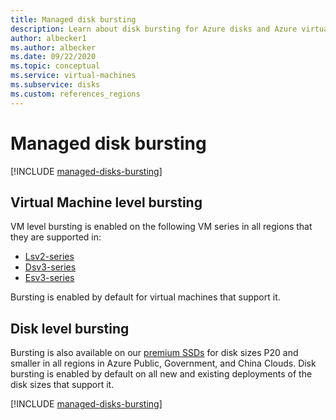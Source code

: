 ```yaml
---
title: Managed disk bursting
description: Learn about disk bursting for Azure disks and Azure virtual machines.
author: albecker1
ms.author: albecker
ms.date: 09/22/2020
ms.topic: conceptual
ms.service: virtual-machines
ms.subservice: disks
ms.custom: references_regions
---
```

# Managed disk bursting
[!INCLUDE [managed-disks-bursting](../../includes/managed-disks-bursting.md)]

## Virtual Machine level bursting
VM level bursting is enabled on the following VM series in all regions that they are supported in:
- [Lsv2-series](lsv2-series.md)
- [Dsv3-series](dv3-dsv3-series.md)
- [Esv3-series](ev3-esv3-series.md)

Bursting is enabled by default for virtual machines that support it.

## Disk level bursting
Bursting is also available on our [premium SSDs](disks-types.md#premium-ssd) for disk sizes P20 and smaller in all regions in Azure Public, Government, and China Clouds. Disk bursting is enabled by default on all new and existing deployments of the disk sizes that support it. 

[!INCLUDE [managed-disks-bursting](../../includes/managed-disks-bursting-2.md)]
